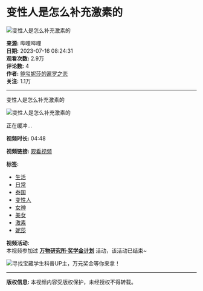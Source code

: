 # 变性人是怎么补充激素的

![变性人是怎么补充激素的](//i1.hdslb.com/bfs/archive/54b97c0bcfee3b0d1fa2d8da535435a51ec62568.jpg@100w_100h_1c.webp)

**来源:** 哔哩哔哩  
**日期:** 2023-07-16 08:24:31  
**观看次数:** 2.9万  
**评论数:** 4  
**作者:** [鲍玺妮莎的暹罗之恋](//space.bilibili.com/4481346)  
**关注:** 1.1万  

---

变性人是怎么补充激素的

![变性人是怎么补充激素的](//i0.hdslb.com/bfs/face/40c54c8aaf6e165eb4ee0d850c0a12edabf221a9.jpg@96w.webp)

正在缓冲...

**视频时长:** 04:48

**视频链接:** [观看视频](https://www.bilibili.com/video/BV1sJ4y1K7az)  

**标签:**  
- [生活](//www.bilibili.com/v/life)  
- [日常](//www.bilibili.com/v/life/daily)  
- [泰国](//search.bilibili.com/all?keyword=%E6%B3%B0%E5%9B%BD&from_source=video_tag)  
- [变性人](//search.bilibili.com/all?keyword=%E5%8F%98%E6%80%A7%E4%BA%BA&from_source=video_tag)  
- [女神](//search.bilibili.com/all?keyword=%E5%A5%B3%E7%A5%9E&from_source=video_tag)  
- [美女](//search.bilibili.com/all?keyword=%E7%BE%8E%E5%A5%B3&from_source=video_tag)  
- [激素](//search.bilibili.com/all?keyword=%E6%BF%80%E7%B4%A0&from_source=video_tag)  
- [妮莎](//search.bilibili.com/all?keyword=%E5%A6%AE%E8%8E%8E&from_source=video_tag)

**视频活动:**  
本视频参加过 **[万物研究所·奖学金计划](//search.bilibili.com/all?keyword=%E4%B8%87%E7%89%A9%E7%A0%94%E7%A9%B6%E6%89%80%C2%B7%E5%A5%96%E5%AD%A6%E9%87%91%E8%AE%A1%E5%88%92&from_source=video_tag)** 活动，该活动已结束~

![寻找宝藏学生科普UP主，万元奖金等你来拿！](//i0.hdslb.com/bfs/activity-plat/d7a9a2df85e9a950f40a18fc240a874cdccaae07.jpg@640w_200h_!web-video-activity-cover.webp)

---

**版权信息:** 本视频内容受版权保护，未经授权不得转载。
<!-- tcd_original_link https://www.bilibili.com/video/BV15W4y1Z71Y/ -->
